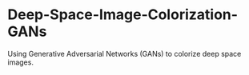 # Deep-Space-Image-Colorization-GANs
Using Generative Adversarial Networks (GANs) to colorize deep space images.
